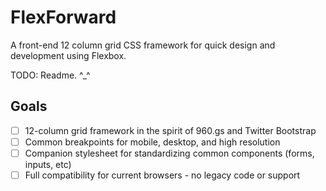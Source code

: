 # FlexForward
A front-end 12 column grid CSS framework for quick design and development using Flexbox.

TODO: Readme. ^_^

## Goals
- [ ] 12-column grid framework in the spirit of 960.gs and Twitter Bootstrap
- [ ] Common breakpoints for mobile, desktop, and high resolution
- [ ] Companion stylesheet for standardizing common components (forms, inputs, etc)
- [ ] Full compatibility for current browsers - no legacy code or support